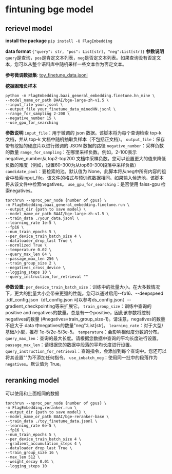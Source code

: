 # fintuning bge model

## rerievel model

**install the package**
`pip install -U FlagEmbedding`

**data format**
`{"query": str, "pos": List[str], "neg":List[str]}`
**参数说明**
`query`是查询，`pos`是肯定文本列表，`neg`是否定文本列表。如果查询没有否定文本，您可以从整个语料库中随机采样一些文本作为否定文本。

**参考微调数据集**: [toy_finetune_data.jsonl](https://github.com/FlagOpen/FlagEmbedding/blob/master/examples/finetune/toy_finetune_data.jsonl)

**挖掘困难负样本**
```
python -m FlagEmbedding.baai_general_embedding.finetune.hn_mine \
--model_name_or_path BAAI/bge-large-zh-v1.5 \
--input_file your.jsonl \
--output_file your_finetune_data_minedHN.jsonl \
--range_for_sampling 2-200 \
--negative_number 15 \
--use_gpu_for_searching 
```
**参数说明**
`input_file`：用于微调的 json 数据。该脚本将为每个查询检索 top-k 文档，并从 top-k 文档中随机抽取负样本（不包括正文档）。
`output_file`：保存带有挖掘的硬底片以进行微调的 JSON 数据的路径
`negative_number`：采样负数的数量
`range_for_sampling`：在哪里采样负数。例如，2-100表示negative_number从 top2-top200 文档中采样负数。您可以设置更大的值来降低负数的难度（例如，设置60-300为从top60-300段落中采样负数）
`candidate_pool`：要检索的池。默认值为 None，此脚本将从neg中所有内容的组合中检索input_file。该文件的格式与预训练数据相同。如果输入候选池，该脚本将从该文件中检索negatives。
`use_gpu_for_searching`：是否使用 faiss-gpu 检索negatives。

```
torchrun --nproc_per_node {number of gpus} \
-m FlagEmbedding.baai_general_embedding.finetune.run \
--output_dir {path to save model} \
--model_name_or_path BAAI/bge-large-zh-v1.5 \
--train_data ./your_data.jsonl \
--learning_rate 1e-5 \
--fp16 \
--num_train_epochs 5 \
--per_device_train_batch_size 4 \
--dataloader_drop_last True \
--normlized True \
--temperature 0.02 \
--query_max_len 64 \
--passage_max_len 256 \
--train_group_size 2 \
--negatives_cross_device \
--logging_steps 10 \
--query_instruction_for_retrieval "" 
```
**参数设置**:
`per_device_train_batch_size`：训练中的批量大小。在大多数情况下，更大的批量大小会带来更强的性能。您可以通过启用--fp16、--deepspeed ./df_config.json（df_config.json 可以参考ds_config.json）--gradient_checkpointing等来扩展它。
`train_group_size`：训练中查询的positive and negatives的数量。总是有一个positive，因此该参数将控制negatives的数量 (#negatives=train_group_size-1)。请注意，negatives的数量不应大于 data 中negatives的数量"neg":List[str]。
`learning_rate`：对于大型/基础/小型，推荐 1e-5/2e-5/3e-5。
`temperature`：会影响相似度分数的分布。
`query_max_len`：查询的最大长度。请根据您数据中查询的平均长度进行设置。
`passage_max_len`：请根据您的数据中段落的平均长度进行设置。
`query_instruction_for_retrieval`：查询指令，会添加到每个查询中。您还可以将其设置""为不添加任何指令。
`use_inbatch_neg`：使用同一批中的段落作为`negatives`。默认值为 True。

## reranking model
可以使用和上面相同的数据
```
torchrun --nproc_per_node {number of gpus} \
-m FlagEmbedding.reranker.run \
--output_dir {path to save model} \
--model_name_or_path BAAI/bge-reranker-base \
--train_data ./toy_finetune_data.jsonl \
--learning_rate 6e-5 \
--fp16 \
--num_train_epochs 5 \
--per_device_train_batch_size 4 \
--gradient_accumulation_steps 4 \
--dataloader_drop_last True \
--train_group_size 16 \
--max_len 512 \
--weight_decay 0.01 \
--logging_steps 10
```



